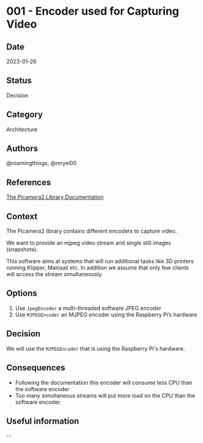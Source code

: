 # 001 - Encoder used for Capturing Video

## Date

2023-01-26

## Status

Decision

## Category

Architecture

## Authors

@roamingthings, @mryel00

## References

[The Picamera2 Library Documentation](https://datasheets.raspberrypi.com/camera/picamera2-manual.pdf)

## Context

The Picamera2 library contains different encoders to capture video.

We want to provide an mjpeg video stream and single still images (snapshots).

This software aims at systems that will run additional tasks like 3D printers running Klipper,
Mainsail etc. In addition we assume that only few clients will access the stream simultaneously.

## Options

1. Use `JpegEncoder` a multi-threaded software JPEG encoder
2. Use `MJPEGEncoder` an MJPEG encoder using the Raspberry Pi’s hardware

## Decision

We will use the `MJPEGEncoder` that is using the Raspberry Pi's hardware.

## Consequences

* Following the documentation this encoder will consume less CPU than the software encoder
* Too many simultaneous streams will put more load on the CPU than the software encoder.

## Useful information

--
